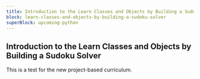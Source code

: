 ```yaml
---
title: Introduction to the Learn Classes and Objects by Building a Sudoku Solver
block: learn-classes-and-objects-by-building-a-sudoku-solver
superBlock: upcoming-python
---
```


## Introduction to the Learn Classes and Objects by Building a Sudoku Solver

This is a test for the new project-based curriculum.
